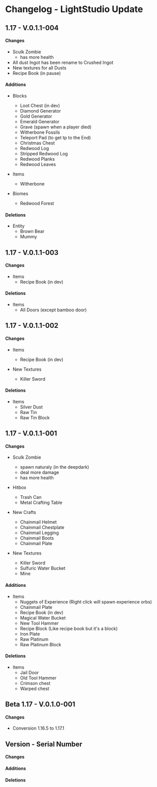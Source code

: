# Changelog - LightStudio Update
## 1.17 -  V.0.1.1-004

#### Changes
   - Sculk Zombie  
      - has more health
   - All dust Ingot has been rename to Crushed Ingot
   - New textures for all Dusts
   - Recipe Book (in pause)

#### Additions
   - Blocks
     - Loot Chest (in dev)
     - Diamond Generator
     - Gold Generator
     - Emerald Generator
     - Grave (spawn when a player died)
     - Witherbone Fossils
     - Teleport Pad (to get tp to the End)
     - Christmas Chest
     - Redwood Log
     - Stripped Redwood Log
     - Redwood Planks
     - Redwood Leaves

   - Items
     - Witherbone  

   - Biomes
     - Redwood Forest

#### Deletions
   - Entity   
      - Brown Bear 
      - Mummy
 
## 1.17 -  V.0.1.1-003

#### Changes
  - Items
      - Recipe Book (in dev)
   
#### Deletions
   - Items    
      - All Doors (except bamboo door)
  
## 1.17 -  V.0.1.1-002

#### Changes
  - Items
      - Recipe Book (in dev)

  - New Textures
      - Killer Sword
   
#### Deletions
   - Items    
      - Silver Dust
      - Raw Tin
      - Raw Tin Block

## 1.17 -  V.0.1.1-001

#### Changes
   - Sculk Zombie 
      - spawn naturaly (in the deepdark)
      - deal more damage
      - has more health

   - Hitbox
      - Trash Can
      - Metal Crafting Table
      
   - New Crafts
      - Chainmail Helmet
      - Chainmail Chestplate
      - Chainmail Legging
      - Chainmail Boots
      - Chainmail Plate

  - New Textures
      - Killer Sword
      - Sulfuric Water Bucket
      - Mine

#### Additions
   - Items    
      - Nuggets of Experience (Right click will spawn experience orbs)
      - Chainmail Plate
      - Recipe Book (in dev)
      - Magical Water Bucket 
      - New Tool Hammer
      - Recipe Block (Like recipe book but it's a block)
      - Iron Plate
      - Raw Platinum
      - Raw Platinum Block

#### Deletions
   - Items    
      - Jail Door
      - Old Tool Hammer
      - Crimson chest
      - Warped chest


## Beta 1.17 -  V.0.1.0-001

#### Changes
   - Conversion 1.16.5 to 1.17.1

## Version -  Serial Number

#### Changes

#### Additions

#### Deletions









